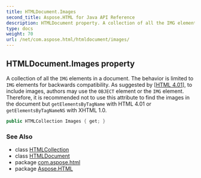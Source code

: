 ```yaml
---
title: HTMLDocument.Images
second_title: Aspose.HTML for Java API Reference
description: HTMLDocument property. A collection of all the IMG elements in a document. The behavior is limited to IMG elements for backwards compatibility. As suggested by HTML 4.01 to include images authors may use the OBJECT element or the IMG element. Therefore it is recommended not to use this attribute to find the images in the document but getElementsByTagName with HTML 4.01 or getElementsByTagNameNS with XHTML 1.0
type: docs
weight: 70
url: /net/com.aspose.html/htmldocument/images/
---
```

## HTMLDocument.Images property

A collection of all the `IMG` elements in a document. The behavior is limited to `IMG` elements for backwards compatibility. As suggested by [[HTML 4.01](http://www.w3.org/TR/1999/REC-html401-19991224)], to include images, authors may use the `OBJECT` element or the `IMG` element. Therefore, it is recommended not to use this attribute to find the images in the document but `getElementsByTagName` with HTML 4.01 or `getElementsByTagNameNS` with XHTML 1.0.

```java
public HTMLCollection Images { get; }
```

### See Also

* class [HTMLCollection](../../../com.aspose.html.collections/htmlcollection/)
* class [HTMLDocument](../)
* package [com.aspose.html](../../htmldocument/)
* package [Aspose.HTML](../../../)

